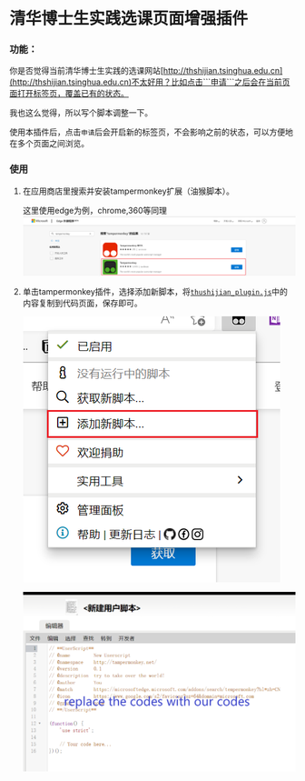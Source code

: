 # 清华博士生实践选课页面增强插件



### 功能：

你是否觉得当前清华博士生实践的选课网站[http://thshijian.tsinghua.edu.cn](http://thshijian.tsinghua.edu.cn)不太好用？比如点击```申请```之后会在当前页面打开标签页，覆盖已有的状态。

我也这么觉得，所以写个脚本调整一下。


使用本插件后，点击```申请```后会开启新的标签页，不会影响之前的状态，可以方便地在多个页面之间浏览。

### 使用

1. 在应用商店里搜索并安装tampermonkey扩展（油猴脚本）。

    这里使用edge为例，chrome,360等同理
    ![search tampermonkey](images/tampermonkey.png)

2. 单击tampermonkey插件，选择添加新脚本，将[```thushijian_plugin.js```](thushijian_plugin.js)中的内容复制到代码页面，保存即可。

    ![add scripts](images/add_scripts.png)

    ![add scripts](images/replace.png)